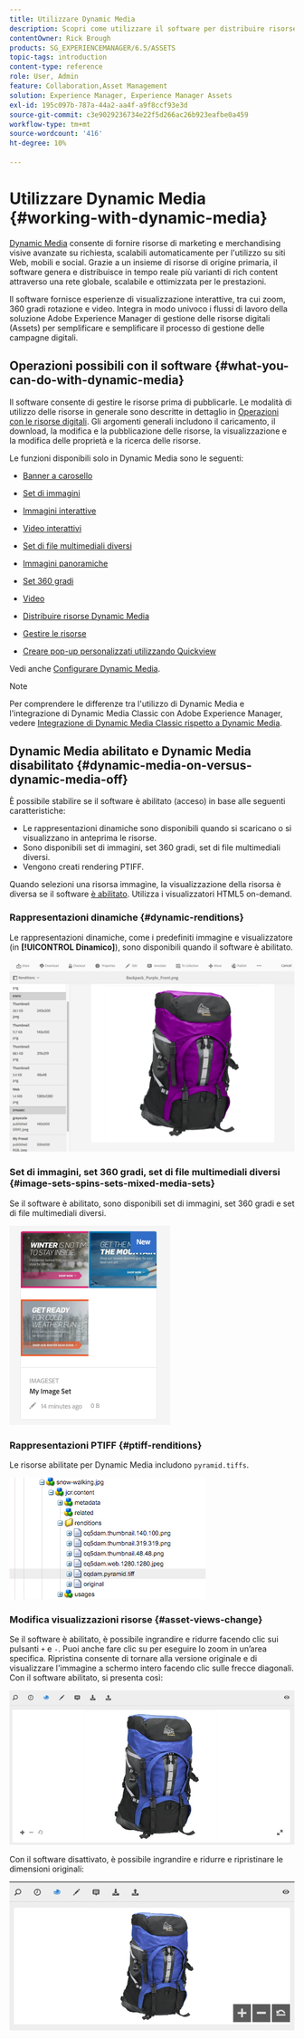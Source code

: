 ```yaml
---
title: Utilizzare Dynamic Media
description: Scopri come utilizzare il software per distribuire risorse per siti web, mobili e social network.
contentOwner: Rick Brough
products: SG_EXPERIENCEMANAGER/6.5/ASSETS
topic-tags: introduction
content-type: reference
role: User, Admin
feature: Collaboration,Asset Management
solution: Experience Manager, Experience Manager Assets
exl-id: 195c097b-787a-44a2-aa4f-a9f8ccf93e3d
source-git-commit: c3e9029236734e22f5d266ac26b923eafbe0a459
workflow-type: tm+mt
source-wordcount: '416'
ht-degree: 10%

---
```


# Utilizzare Dynamic Media {#working-with-dynamic-media}

[Dynamic Media](https://business.adobe.com/it/products/experience-manager/assets/dynamic-media.html) consente di fornire risorse di marketing e merchandising visive avanzate su richiesta, scalabili automaticamente per l&#39;utilizzo su siti Web, mobili e social. Grazie a un insieme di risorse di origine primaria, il software genera e distribuisce in tempo reale più varianti di rich content attraverso una rete globale, scalabile e ottimizzata per le prestazioni.

Il software fornisce esperienze di visualizzazione interattive, tra cui zoom, 360 gradi rotazione e video. Integra in modo univoco i flussi di lavoro della soluzione Adobe Experience Manager di gestione delle risorse digitali (Assets) per semplificare e semplificare il processo di gestione delle campagne digitali.

<!-- >ARTICLE IS MISSING. GIVES 404 [!NOTE]
>
>A Community article is available on [Working with Adobe Experience Manager and Dynamic Media](https://helpx.adobe.com/experience-manager/using/aem_dynamic_media.html). -->

## Operazioni possibili con il software {#what-you-can-do-with-dynamic-media}

Il software consente di gestire le risorse prima di pubblicarle. Le modalità di utilizzo delle risorse in generale sono descritte in dettaglio in [Operazioni con le risorse digitali](manage-assets.md). Gli argomenti generali includono il caricamento, il download, la modifica e la pubblicazione delle risorse, la visualizzazione e la modifica delle proprietà e la ricerca delle risorse.

Le funzioni disponibili solo in Dynamic Media sono le seguenti:

* [Banner a carosello](carousel-banners.md)
* [Set di immagini](image-sets.md)
* [Immagini interattive](interactive-images.md)
* [Video interattivi](interactive-videos.md)
* [Set di file multimediali diversi](mixed-media-sets.md)
* [Immagini panoramiche](panoramic-images.md)

* [Set 360 gradi](spin-sets.md)
* [Video](video.md)
* [Distribuire risorse Dynamic Media](delivering-dynamic-media-assets.md)
* [Gestire le risorse](managing-assets.md)
* [Creare pop-up personalizzati utilizzando Quickview](custom-pop-ups.md)

Vedi anche [Configurare Dynamic Media](administering-dynamic-media.md).

>[!NOTE]
>
>Per comprendere le differenze tra l&#39;utilizzo di Dynamic Media e l&#39;integrazione di Dynamic Media Classic con Adobe Experience Manager, vedere [Integrazione di Dynamic Media Classic rispetto a Dynamic Media](/help/sites-administering/scene7.md#aem-scene-integration-versus-dynamic-media).

## Dynamic Media abilitato e Dynamic Media disabilitato {#dynamic-media-on-versus-dynamic-media-off}

È possibile stabilire se il software è abilitato (acceso) in base alle seguenti caratteristiche:

* Le rappresentazioni dinamiche sono disponibili quando si scaricano o si visualizzano in anteprima le risorse.
* Sono disponibili set di immagini, set 360 gradi, set di file multimediali diversi.
* Vengono creati rendering PTIFF.

Quando selezioni una risorsa immagine, la visualizzazione della risorsa è diversa se il software [è abilitato](config-dynamic.md#enabling-dynamic-media). Utilizza i visualizzatori HTML5 on-demand.

### Rappresentazioni dinamiche {#dynamic-renditions}

Le rappresentazioni dinamiche, come i predefiniti immagine e visualizzatore (in **[!UICONTROL Dinamico]**), sono disponibili quando il software è abilitato.

![chlimage_1-358](assets/chlimage_1-358.png)

### Set di immagini, set 360 gradi, set di file multimediali diversi {#image-sets-spins-sets-mixed-media-sets}

Se il software è abilitato, sono disponibili set di immagini, set 360 gradi e set di file multimediali diversi.

![chlimage_1-359](assets/chlimage_1-359.png)

### Rappresentazioni PTIFF {#ptiff-renditions}

Le risorse abilitate per Dynamic Media includono `pyramid.tiffs`.

![chlimage_1-360](assets/chlimage_1-360.png)

### Modifica visualizzazioni risorse {#asset-views-change}

Se il software è abilitato, è possibile ingrandire e ridurre facendo clic sui pulsanti `+` e `-`. Puoi anche fare clic su per eseguire lo zoom in un’area specifica. Ripristina consente di tornare alla versione originale e di visualizzare l&#39;immagine a schermo intero facendo clic sulle frecce diagonali. Con il software abilitato, si presenta così:

![chlimage_1-361](assets/chlimage_1-361.png)

Con il software disattivato, è possibile ingrandire e ridurre e ripristinare le dimensioni originali:

![chlimage_1-362](assets/chlimage_1-362.png)
